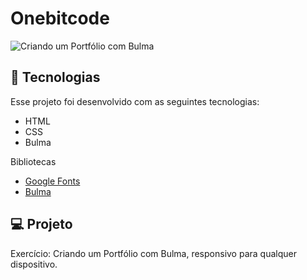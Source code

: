 # Onebitcode
![Criando um Portfólio com Bulma](https://user-images.githubusercontent.com/89810381/145730912-b560ce58-321e-4129-85f7-433541acbaf5.png)



## 🚀 Tecnologias

Esse projeto foi desenvolvido com as seguintes tecnologias:

- HTML
- CSS
- Bulma

Bibliotecas

- [Google Fonts](https://fonts.google.com/)
- [Bulma](https://bulma.io/documentation/)

## 💻 Projeto

Exercício: Criando um Portfólio com Bulma, responsivo para qualquer dispositivo.
